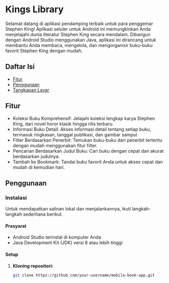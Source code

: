 # Kings Library

Selamat datang di aplikasi pendamping terbaik untuk para penggemar Stephen King! Aplikasi seluler untuk Android ini memungkinkan Anda menjelajahi dunia literatur Stephen King secara mendalam. Dibangun dengan Android Studio menggunakan Java, aplikasi ini dirancang untuk membantu Anda membaca, mengelola, dan mengorganisir buku-buku favorit Stephen King dengan mudah.

## Daftar Isi

- [Fitur](#features)
- [Penggunaan](#usage)
- [Tangkapan Layar](#screenshots)

## Fitur

- Koleksi Buku Komprehensif: Jelajahi koleksi lengkap karya Stephen King, dari novel horor klasik hingga rilis terbaru.
- Informasi Buku Detail: Akses informasi detail tentang setiap buku, termasuk ringkasan, tanggal publikasi, dan gambar sampul.
- Filter Berdasarkan Penerbit: Temukan buku-buku dari penerbit tertentu dengan mudah menggunakan fitur filter.
- Pencarian Berdasarkan Judul Buku: Cari buku dengan cepat dan akurat berdasarkan judulnya.
- Tambah ke Bookmark: Tandai buku favorit Anda untuk akses cepat dan mudah di kemudian hari.

## Penggunaan

### Instalasi

Untuk mendapatkan salinan lokal dan menjalankannya, ikuti langkah-langkah sederhana berikut.

#### Prasyarat

- Android Studio terinstal di komputer Anda
- Java Development Kit (JDK) versi 8 atau lebih tinggi

#### Setup

1. **Kloning repositori:**
   ```sh
   git clone https://github.com/your-username/mobile-book-app.git
